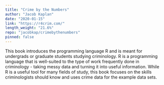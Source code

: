 ```yaml
---
title: "Crime by the Numbers"
author: "Jacob Kaplan"
date: "2020-01-15"
link: "https://r4crim.com/"
length_weight: "21.6%"
repo: "jacobkap/crimebythenumbers"
pinned: false
---
```


This book introduces the programming language R and is meant for undergrads or graduate students studying criminology. R is a programming language that is well-suited to the type of work frequently done in criminology - taking messy data and turning it into useful information. While R is a useful tool for many fields of study, this book focuses on the skills criminologists should know and uses crime data for the example data sets.
